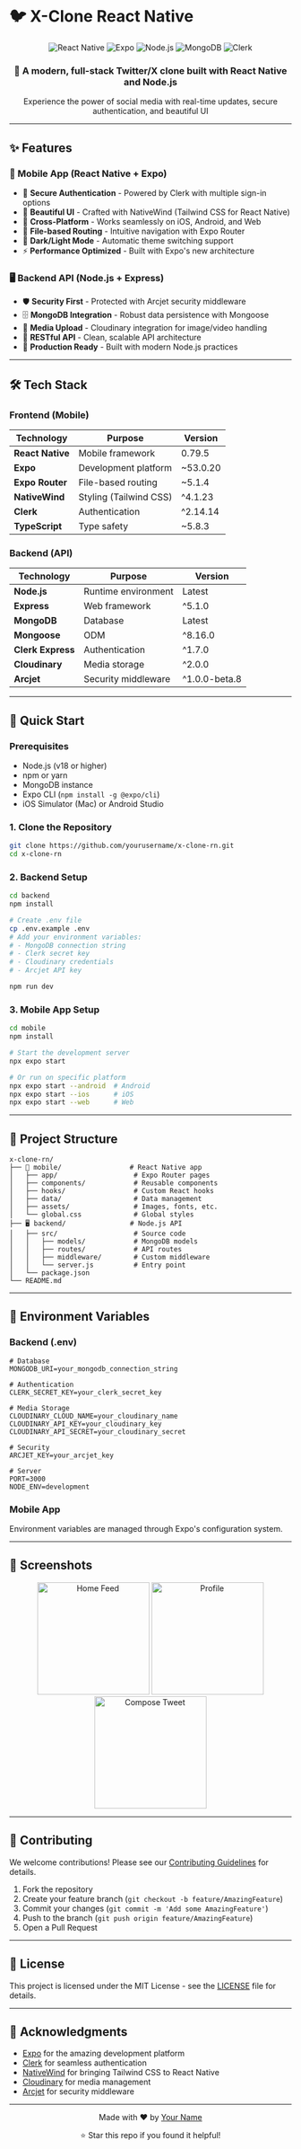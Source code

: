 # 🐦 X-Clone React Native

<div align="center">
  <img src="https://img.shields.io/badge/React_Native-20232A?style=for-the-badge&logo=react&logoColor=61DAFB" alt="React Native" />
  <img src="https://img.shields.io/badge/Expo-000020?style=for-the-badge&logo=expo&logoColor=white" alt="Expo" />
  <img src="https://img.shields.io/badge/Node.js-43853D?style=for-the-badge&logo=node.js&logoColor=white" alt="Node.js" />
  <img src="https://img.shields.io/badge/MongoDB-4EA94B?style=for-the-badge&logo=mongodb&logoColor=white" alt="MongoDB" />
  <img src="https://img.shields.io/badge/Clerk-6C47FF?style=for-the-badge&logo=clerk&logoColor=white" alt="Clerk" />
</div>

<div align="center">
  <h3>🚀 A modern, full-stack Twitter/X clone built with React Native and Node.js</h3>
  <p>Experience the power of social media with real-time updates, secure authentication, and beautiful UI</p>
</div>

---

## ✨ Features

### 📱 Mobile App (React Native + Expo)
- 🔐 **Secure Authentication** - Powered by Clerk with multiple sign-in options
- 🎨 **Beautiful UI** - Crafted with NativeWind (Tailwind CSS for React Native)
- 📱 **Cross-Platform** - Works seamlessly on iOS, Android, and Web
- 🧭 **File-based Routing** - Intuitive navigation with Expo Router
- 🌙 **Dark/Light Mode** - Automatic theme switching support
- ⚡ **Performance Optimized** - Built with Expo's new architecture

### 🖥️ Backend API (Node.js + Express)
- 🛡️ **Security First** - Protected with Arcjet security middleware
- 🗄️ **MongoDB Integration** - Robust data persistence with Mongoose
- 📸 **Media Upload** - Cloudinary integration for image/video handling
- 🔄 **RESTful API** - Clean, scalable API architecture
- 🚀 **Production Ready** - Built with modern Node.js practices

---

## 🛠️ Tech Stack

### Frontend (Mobile)
| Technology | Purpose | Version |
|------------|---------|---------|
| **React Native** | Mobile framework | 0.79.5 |
| **Expo** | Development platform | ~53.0.20 |
| **Expo Router** | File-based routing | ~5.1.4 |
| **NativeWind** | Styling (Tailwind CSS) | ^4.1.23 |
| **Clerk** | Authentication | ^2.14.14 |
| **TypeScript** | Type safety | ~5.8.3 |

### Backend (API)
| Technology | Purpose | Version |
|------------|---------|---------|
| **Node.js** | Runtime environment | Latest |
| **Express** | Web framework | ^5.1.0 |
| **MongoDB** | Database | Latest |
| **Mongoose** | ODM | ^8.16.0 |
| **Clerk Express** | Authentication | ^1.7.0 |
| **Cloudinary** | Media storage | ^2.0.0 |
| **Arcjet** | Security middleware | ^1.0.0-beta.8 |

---

## 🚀 Quick Start

### Prerequisites
- Node.js (v18 or higher)
- npm or yarn
- MongoDB instance
- Expo CLI (`npm install -g @expo/cli`)
- iOS Simulator (Mac) or Android Studio

### 1. Clone the Repository
```bash
git clone https://github.com/yourusername/x-clone-rn.git
cd x-clone-rn
```

### 2. Backend Setup
```bash
cd backend
npm install

# Create .env file
cp .env.example .env
# Add your environment variables:
# - MongoDB connection string
# - Clerk secret key
# - Cloudinary credentials
# - Arcjet API key

npm run dev
```

### 3. Mobile App Setup
```bash
cd mobile
npm install

# Start the development server
npx expo start

# Or run on specific platform
npx expo start --android  # Android
npx expo start --ios      # iOS
npx expo start --web      # Web
```

---

## 📁 Project Structure

```
x-clone-rn/
├── 📱 mobile/                 # React Native app
│   ├── app/                   # Expo Router pages
│   ├── components/            # Reusable components
│   ├── hooks/                 # Custom React hooks
│   ├── data/                  # Data management
│   ├── assets/                # Images, fonts, etc.
│   └── global.css             # Global styles
├── 🖥️ backend/                # Node.js API
│   ├── src/                   # Source code
│   │   ├── models/            # MongoDB models
│   │   ├── routes/            # API routes
│   │   ├── middleware/        # Custom middleware
│   │   └── server.js          # Entry point
│   └── package.json
└── README.md
```

---

## 🔧 Environment Variables

### Backend (.env)
```env
# Database
MONGODB_URI=your_mongodb_connection_string

# Authentication
CLERK_SECRET_KEY=your_clerk_secret_key

# Media Storage
CLOUDINARY_CLOUD_NAME=your_cloudinary_name
CLOUDINARY_API_KEY=your_cloudinary_key
CLOUDINARY_API_SECRET=your_cloudinary_secret

# Security
ARCJET_KEY=your_arcjet_key

# Server
PORT=3000
NODE_ENV=development
```

### Mobile App
Environment variables are managed through Expo's configuration system.

---

## 📱 Screenshots

<div align="center">
  <img src="https://via.placeholder.com/300x600/1DA1F2/FFFFFF?text=Home+Feed" alt="Home Feed" width="200" />
  <img src="https://via.placeholder.com/300x600/1DA1F2/FFFFFF?text=Profile" alt="Profile" width="200" />
  <img src="https://via.placeholder.com/300x600/1DA1F2/FFFFFF?text=Compose" alt="Compose Tweet" width="200" />
</div>

---

## 🤝 Contributing

We welcome contributions! Please see our [Contributing Guidelines](CONTRIBUTING.md) for details.

1. Fork the repository
2. Create your feature branch (`git checkout -b feature/AmazingFeature`)
3. Commit your changes (`git commit -m 'Add some AmazingFeature'`)
4. Push to the branch (`git push origin feature/AmazingFeature`)
5. Open a Pull Request

---

## 📄 License

This project is licensed under the MIT License - see the [LICENSE](LICENSE) file for details.

---

## 🙏 Acknowledgments

- [Expo](https://expo.dev/) for the amazing development platform
- [Clerk](https://clerk.com/) for seamless authentication
- [NativeWind](https://www.nativewind.dev/) for bringing Tailwind CSS to React Native
- [Cloudinary](https://cloudinary.com/) for media management
- [Arcjet](https://arcjet.com/) for security middleware

---

<div align="center">
  <p>Made with ❤️ by <a href="https://github.com/yourusername">Your Name</a></p>
  <p>⭐ Star this repo if you found it helpful!</p>
</div>
